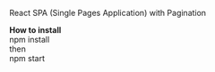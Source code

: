 React SPA (Single Pages Application) with Pagination

**How to install**<br>
npm install<br>
then<br>
npm start<br> 
